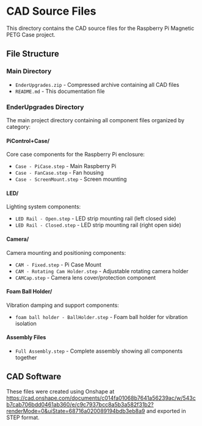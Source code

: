 # CAD Source Files

This directory contains the CAD source files for the Raspberry Pi Magnetic PETG Case project.

## File Structure

### Main Directory
- `EnderUpgrades.zip` - Compressed archive containing all CAD files
- `README.md` - This documentation file

### EnderUpgrades Directory
The main project directory containing all component files organized by category:

#### PiControl+Case/
Core case components for the Raspberry Pi enclosure:
- `Case - PiCase.step` - Main Raspberry Pi 
- `Case - FanCase.step` - Fan housing
- `Case - ScreenMount.step` - Screen mounting 

#### LED/
Lighting system components:
- `LED Rail - Open.step` - LED strip mounting rail (left closed side)
- `LED Rail - Closed.step` - LED strip mounting rail (right open side)

#### Camera/
Camera mounting and positioning components:
- `CAM - Fixed.step` - Pi Case Mount 
- `CAM - Rotating Cam Holder.step` - Adjustable rotating camera holder
- `CAMCap.step` - Camera lens cover/protection component

#### Foam Ball Holder/
Vibration damping and support components:
- `foam ball holder - BallHolder.step` - Foam ball holder for vibration isolation

#### Assembly Files
- `Full Assembly.step` - Complete assembly showing all components together

## CAD Software

These files were created using Onshape at https://cad.onshape.com/documents/c014fa01068b7641a56239ac/w/543cb7cab706bdd0461ab360/e/c9c7937bcc8a5b3a582f31b2?renderMode=0&uiState=68716a020089194bdb3eb8a9 and exported in STEP format.
